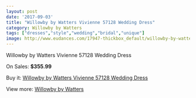 ```yaml
---
layout: post
date: '2017-09-03'
title: "Willowby by Watters Vivienne 57128 Wedding Dress"
category: Willowby by Watters
tags: ["dresses","style","wedding","bridal","unique"]
image: http://www.eudances.com/17947-thickbox_default/willowby-by-watters-vivienne-57128-wedding-dress.jpg
---
```

Willowby by Watters Vivienne 57128 Wedding Dress

On Sales: **$355.99**
<a href="https://www.eudances.com/en/willowby-by-watters/5212-willowby-by-watters-vivienne-57128-wedding-dress.html"><amp-img layout="responsive" width="600" height="600" src="//www.eudances.com/17947-thickbox_default/willowby-by-watters-vivienne-57128-wedding-dress.jpg" alt="Willowby by Watters Vivienne 57128 Wedding Dress 0" /></a>
<a href="https://www.eudances.com/en/willowby-by-watters/5212-willowby-by-watters-vivienne-57128-wedding-dress.html"><amp-img layout="responsive" width="600" height="600" src="//www.eudances.com/17950-thickbox_default/willowby-by-watters-vivienne-57128-wedding-dress.jpg" alt="Willowby by Watters Vivienne 57128 Wedding Dress 1" /></a>
<a href="https://www.eudances.com/en/willowby-by-watters/5212-willowby-by-watters-vivienne-57128-wedding-dress.html"><amp-img layout="responsive" width="600" height="600" src="//www.eudances.com/17949-thickbox_default/willowby-by-watters-vivienne-57128-wedding-dress.jpg" alt="Willowby by Watters Vivienne 57128 Wedding Dress 2" /></a>
<a href="https://www.eudances.com/en/willowby-by-watters/5212-willowby-by-watters-vivienne-57128-wedding-dress.html"><amp-img layout="responsive" width="600" height="600" src="//www.eudances.com/17948-thickbox_default/willowby-by-watters-vivienne-57128-wedding-dress.jpg" alt="Willowby by Watters Vivienne 57128 Wedding Dress 3" /></a>

Buy it: [Willowby by Watters Vivienne 57128 Wedding Dress](https://www.eudances.com/en/willowby-by-watters/5212-willowby-by-watters-vivienne-57128-wedding-dress.html "Willowby by Watters Vivienne 57128 Wedding Dress")

View more: [Willowby by Watters](https://www.eudances.com/en/48-willowby-by-watters "Willowby by Watters")
